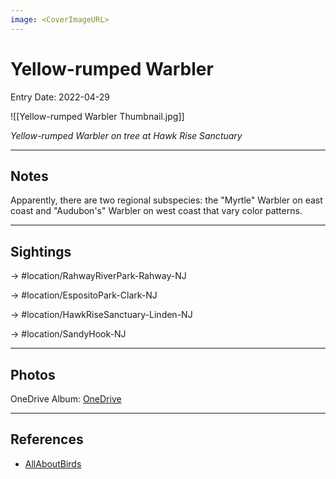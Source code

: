 ```yaml
---
image: <CoverImageURL>
---
```


# Yellow-rumped Warbler
Entry Date: 2022-04-29


![[Yellow-rumped Warbler Thumbnail.jpg]]

*Yellow-rumped Warbler on tree at Hawk Rise Sanctuary*

---------------------------------------------------------------
## Notes
Apparently, there are two regional subspecies: the "Myrtle" Warbler on east coast and "Audubon's" Warbler on west coast that vary color patterns.

---------------------------------------------------------------
## Sightings

-> #location/RahwayRiverPark-Rahway-NJ 

-> #location/EspositoPark-Clark-NJ 

-> #location/HawkRiseSanctuary-Linden-NJ 

-> #location/SandyHook-NJ 

---------------------------------------------------------------
## Photos
OneDrive Album: [OneDrive](https://1drv.ms/u/s!AvaIuMdCo_w-2E0YVrmzwx8xpRFX?e=gLI7P2)

---------------------------------------------------------------
## References
- [AllAboutBirds](https://www.allaboutbirds.org/guide/Yellow-rumped_Warbler/overview)